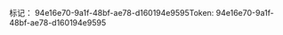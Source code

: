 <span data-ttu-id="45348-101">标记： 94e16e70-9a1f-48bf-ae78-d160194e9595</span><span class="sxs-lookup"><span data-stu-id="45348-101">Token: 94e16e70-9a1f-48bf-ae78-d160194e9595</span></span>